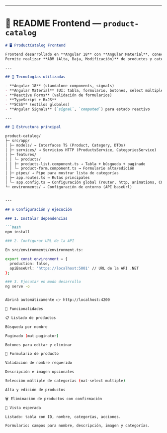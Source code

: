 
---

# 📌 README Frontend — `product-catalog`

```md
# 🖥️ ProductCatalog Frontend

Frontend desarrollado en **Angular 18** con **Angular Material**, conectado a la API .NET 8.  
Permite realizar **ABM (Alta, Baja, Modificación)** de productos y categorías.

---

## 🚀 Tecnologías utilizadas

- **Angular 18** (standalone components, signals)
- **Angular Material** (UI: tabla, formulario, botones, select múltiple, paginador)
- **Reactive Forms** (validación de formularios)
- **TypeScript + RxJS**
- **SCSS** (estilos globales)
- **Angular Signals** (`signal`, `computed`) para estado reactivo

---

## 📂 Estructura principal

product-catalog/
├─ src/app/
│ ├─ models/ → Interfaces TS (Product, Category, DTOs)
│ ├─ services/ → Servicios HTTP (ProductsService, CategoriesService)
│ ├─ features/
│ │ └─ products/
│ │ ├─ products-list.component.ts → Tabla + búsqueda + paginado
│ │ └─ product-form.component.ts → Formulario alta/edición
│ ├─ pipes/ → Pipe para mostrar lista de categorías
│ ├─ app.routes.ts → Rutas principales
│ └─ app.config.ts → Configuración global (router, http, animations, CORS)
└─ environments/ → Configuración de entorno (API baseUrl)


---

## ⚙️ Configuración y ejecución

### 1. Instalar dependencias

```bash
npm install

### 2. Configurar URL de la API

En src/environments/environment.ts:

export const environment = {
  production: false,
  apiBaseUrl: 'https://localhost:5001' // URL de la API .NET
};

### 3. Ejecutar en modo desarrollo
ng serve -o


Abrirá automáticamente 👉 http://localhost:4200

📖 Funcionalidades

📋 Listado de productos

Búsqueda por nombre

Paginado (mat-paginator)

Botones para editar y eliminar

📝 Formulario de producto

Validación de nombre requerido

Descripción e imagen opcionales

Selección múltiple de categorías (mat-select multiple)

Alta y edición de productos

🗑️ Eliminación de productos con confirmación

📸 Vista esperada

Listado: tabla con ID, nombre, categorías, acciones.

Formulario: campos para nombre, descripción, imagen y categorías.
